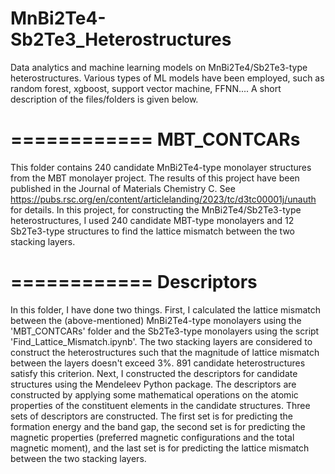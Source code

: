 # MnBi2Te4-Sb2Te3_Heterostructures
Data analytics and machine learning models on MnBi2Te4/Sb2Te3-type heterostructures. 
Various types of ML models have been employed, such as random forest, xgboost, support vector machine, FFNN....
A short description of the files/folders is given below.

============
MBT_CONTCARs
============

This folder contains 240 candidate MnBi2Te4-type monolayer structures from the MBT monolayer project. The results of this project have been published in the Journal of Materials Chemistry C. See https://pubs.rsc.org/en/content/articlelanding/2023/tc/d3tc00001j/unauth for details. In this project, for constructing the MnBi2Te4/Sb2Te3-type heterostructures, I used 240 candidate MBT-type monolayers and 12 Sb2Te3-type structures to find the lattice mismatch between the two stacking layers.

============
Descriptors
============

In this folder, I have done two things. First, I calculated the lattice mismatch between the (above-mentioned) MnBi2Te4-type monolayers using the 'MBT_CONTCARs' folder and the Sb2Te3-type monolayers using the script 'Find_Lattice_Mismatch.ipynb'. The two stacking layers are considered to construct the heterostructures such that the magnitude of lattice mismatch between the layers doesn't exceed 3%. 891 candidate heterostructures satisfy this criterion.
Next, I constructed the descriptors for candidate structures using the Mendeleev Python package. The descriptors are constructed by applying some mathematical operations on the atomic properties of the constituent elements in the candidate structures. Three sets of descriptors are constructed. The first set is for predicting the formation energy and the band gap, the second set is for predicting the magnetic properties (preferred magnetic configurations and the total magnetic moment), and the last set is for predicting the lattice mismatch between the two stacking layers.

